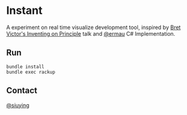 # Instant

A experiment on real time visualize development tool, inspired by
[Bret Victor's Inventing on Principle](http://vimeo.com/36579366) 
talk and [@ermau](https://github.com/ermau/Instant) C# Implementation.

## Run

    bundle install
    bundle exec rackup

## Contact

[@siuying](http://twitter.com/siuying)
